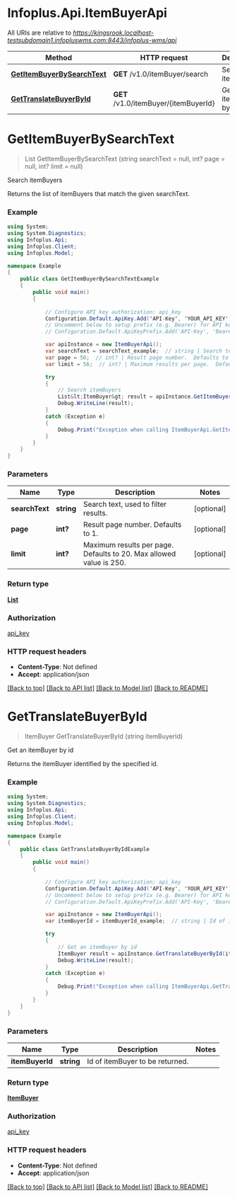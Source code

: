 # Infoplus.Api.ItemBuyerApi

All URIs are relative to *https://kingsrook.localhost-testsubdomain1.infopluswms.com:8443/infoplus-wms/api*

Method | HTTP request | Description
------------- | ------------- | -------------
[**GetItemBuyerBySearchText**](ItemBuyerApi.md#getitembuyerbysearchtext) | **GET** /v1.0/itemBuyer/search | Search itemBuyers
[**GetTranslateBuyerById**](ItemBuyerApi.md#gettranslatebuyerbyid) | **GET** /v1.0/itemBuyer/{itemBuyerId} | Get an itemBuyer by id


# **GetItemBuyerBySearchText**
> List<ItemBuyer> GetItemBuyerBySearchText (string searchText = null, int? page = null, int? limit = null)

Search itemBuyers

Returns the list of itemBuyers that match the given searchText.

### Example
```csharp
using System;
using System.Diagnostics;
using Infoplus.Api;
using Infoplus.Client;
using Infoplus.Model;

namespace Example
{
    public class GetItemBuyerBySearchTextExample
    {
        public void main()
        {
            
            // Configure API key authorization: api_key
            Configuration.Default.ApiKey.Add('API-Key', 'YOUR_API_KEY');
            // Uncomment below to setup prefix (e.g. Bearer) for API key, if needed
            // Configuration.Default.ApiKeyPrefix.Add('API-Key', 'Bearer');

            var apiInstance = new ItemBuyerApi();
            var searchText = searchText_example;  // string | Search text, used to filter results. (optional) 
            var page = 56;  // int? | Result page number.  Defaults to 1. (optional) 
            var limit = 56;  // int? | Maximum results per page.  Defaults to 20.  Max allowed value is 250. (optional) 

            try
            {
                // Search itemBuyers
                List&lt;ItemBuyer&gt; result = apiInstance.GetItemBuyerBySearchText(searchText, page, limit);
                Debug.WriteLine(result);
            }
            catch (Exception e)
            {
                Debug.Print("Exception when calling ItemBuyerApi.GetItemBuyerBySearchText: " + e.Message );
            }
        }
    }
}
```

### Parameters

Name | Type | Description  | Notes
------------- | ------------- | ------------- | -------------
 **searchText** | **string**| Search text, used to filter results. | [optional] 
 **page** | **int?**| Result page number.  Defaults to 1. | [optional] 
 **limit** | **int?**| Maximum results per page.  Defaults to 20.  Max allowed value is 250. | [optional] 

### Return type

[**List<ItemBuyer>**](ItemBuyer.md)

### Authorization

[api_key](../README.md#api_key)

### HTTP request headers

 - **Content-Type**: Not defined
 - **Accept**: application/json

[[Back to top]](#) [[Back to API list]](../README.md#documentation-for-api-endpoints) [[Back to Model list]](../README.md#documentation-for-models) [[Back to README]](../README.md)

# **GetTranslateBuyerById**
> ItemBuyer GetTranslateBuyerById (string itemBuyerId)

Get an itemBuyer by id

Returns the itemBuyer identified by the specified id.

### Example
```csharp
using System;
using System.Diagnostics;
using Infoplus.Api;
using Infoplus.Client;
using Infoplus.Model;

namespace Example
{
    public class GetTranslateBuyerByIdExample
    {
        public void main()
        {
            
            // Configure API key authorization: api_key
            Configuration.Default.ApiKey.Add('API-Key', 'YOUR_API_KEY');
            // Uncomment below to setup prefix (e.g. Bearer) for API key, if needed
            // Configuration.Default.ApiKeyPrefix.Add('API-Key', 'Bearer');

            var apiInstance = new ItemBuyerApi();
            var itemBuyerId = itemBuyerId_example;  // string | Id of itemBuyer to be returned.

            try
            {
                // Get an itemBuyer by id
                ItemBuyer result = apiInstance.GetTranslateBuyerById(itemBuyerId);
                Debug.WriteLine(result);
            }
            catch (Exception e)
            {
                Debug.Print("Exception when calling ItemBuyerApi.GetTranslateBuyerById: " + e.Message );
            }
        }
    }
}
```

### Parameters

Name | Type | Description  | Notes
------------- | ------------- | ------------- | -------------
 **itemBuyerId** | **string**| Id of itemBuyer to be returned. | 

### Return type

[**ItemBuyer**](ItemBuyer.md)

### Authorization

[api_key](../README.md#api_key)

### HTTP request headers

 - **Content-Type**: Not defined
 - **Accept**: application/json

[[Back to top]](#) [[Back to API list]](../README.md#documentation-for-api-endpoints) [[Back to Model list]](../README.md#documentation-for-models) [[Back to README]](../README.md)

